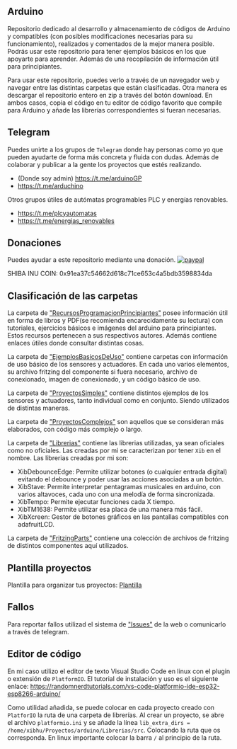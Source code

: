 
## Arduino

Repositorio dedicado al desarrollo y almacenamiento de códigos de Arduino y compatibles (con posibles modificaciones necesarias para su funcionamiento), realizados y comentados de la mejor manera posible. Podrás usar este repositorio para tener ejemplos básicos en los que apoyarte para aprender. Además de una recopilación de información útil para principiantes.

Para usar este repositorio, puedes verlo a través de un navegador web y navegar entre las distintas carpetas que están clasificadas. Otra manera es descargar el repositorio entero en zip a través del botón download. En ambos casos, copia el código en tu editor de código favorito que compile para Arduino y añade las librerías correspondientes si fueran necesarias.

## Telegram

Puedes unirte a los grupos de `Telegram` donde hay personas como yo que pueden ayudarte de forma más concreta y fluida con dudas. Además de colaborar y publicar a la gente los proyectos que estés realizando.

- (Donde soy admin) https://t.me/arduinoGP
- https://t.me/arduchino

Otros grupos útiles de autómatas programables PLC y energías renovables.

- https://t.me/plcyautomatas
- https://t.me/energias_renovables


## Donaciones

Puedes ayudar a este repositorio mediante una donación. [![paypal](https://www.paypalobjects.com/es_ES/ES/i/btn/btn_donateCC_LG.gif)](https://www.paypal.com/cgi-bin/webscr?cmd=_s-xclick&hosted_button_id=CZM8VWFAP5UUY&source=url)

SHIBA INU COIN: 0x91ea37c54662d618c71ce653c4a5bdb3598834da

## Clasificación de las carpetas

La carpeta de ["RecursosProgramacionPrincipiantes"](RecursosProgramacionPrincipiantes) posee información útil en forma de libros y PDF(se recomienda encarecidamente su lectura) con tutoriales, ejercicios básicos e imágenes del arduino para principiantes. Estos recursos pertenecen a sus respectivos autores. Además contiene enlaces útiles donde consultar distintas cosas.

La carpeta de ["EjemplosBasicosDeUso"](EjemplosBasicosDeUso) contiene carpetas con información de uso básico de los sensores y actuadores. En cada uno varios elementos, su archivo fritzing del componente si fuera necesario, archivo de conexionado, imagen de conexionado, y un código básico de uso.

La carpeta de ["ProyectosSimples"](ProyectosSimples) contiene distintos ejemplos de los sensores y actuadores, tanto individual como en conjunto. Siendo utilizados de distintas maneras.

La carpeta de ["ProyectosComplejos"](ProyectosComplejos) son aquellos que se consideran más elaborados, con código más complejo o largo.

La carpeta de ["Librerias"](Librerias) contiene las librerias utilizadas, ya sean oficiales como no oficiales. Las creadas por mi se caracterizan por tener `Xib` en el nombre.
Las librerias creadas por mi son:  
- XibDebounceEdge: Permite utilizar botones (o cualquier entrada digital) evitando el debounce y poder usar las acciones asociadas a un botón.
- XibStave: Permite interpretar pentagramas musicales en arduino, con varios altavoces, cada uno con una melodía de forma sincronizada.
- XibTempo: Permite ejecutar funciones cada X tiempo.
- XibTM1638: Permite utilizar esa placa de una manera más fácil.
- XibXcreen: Gestor de botones gráficos en las pantallas compatibles con adafruitLCD.

La carpeta de ["FritzingParts"](FritzingParts) contiene una colección de archivos de fritzing de distintos componentes aquí utilizados.

## Plantilla proyectos

Plantilla para organizar tus proyectos: [Plantilla](https://github.com/Xibhu/Tutoriales/tree/master/Programacion/General)

## Fallos

Para reportar fallos utilizad el sistema de ["Issues"](https://github.com/Xibhu/Arduino/issues) de la web o comunicarlo a través de telegram.

## Editor de código

En mi caso utilizo el editor de texto Visual Studio Code en linux con el plugin o extensión de `PlatformIO`. El tutorial de instalación y uso es el siguiente enlace: https://randomnerdtutorials.com/vs-code-platformio-ide-esp32-esp8266-arduino/

Como utilidad añadida, se puede colocar en cada proyecto creado con `PlatforIO` la ruta de una carpeta de librerías. Al crear un proyecto, se abre el archivo `platformio.ini` y se añade la línea `lib_extra_dirs = /home/xibhu/Proyectos/arduino/Librerias/src`. Colocando la ruta que os corresponda. En linux importante colocar la barra `/` al principio de la ruta.
